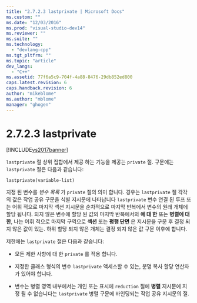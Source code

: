 ```yaml
---
title: "2.7.2.3 lastprivate | Microsoft Docs"
ms.custom: ""
ms.date: "12/03/2016"
ms.prod: "visual-studio-dev14"
ms.reviewer: ""
ms.suite: ""
ms.technology: 
  - "devlang-cpp"
ms.tgt_pltfrm: ""
ms.topic: "article"
dev_langs: 
  - "C++"
ms.assetid: 77f6a5c9-704f-4a88-8476-29db852ed800
caps.latest.revision: 6
caps.handback.revision: 6
author: "mikeblome"
ms.author: "mblome"
manager: "ghogen"
---
```

# 2.7.2.3 lastprivate
[!INCLUDE[vs2017banner](../../assembler/inline/includes/vs2017banner.md)]

`lastprivate` 절 상위 집합에서 제공 하는 기능을 제공는 `private` 절.  구문에는 `lastprivate` 절은 다음과 같습니다:  
  
```  
lastprivate(variable-list)  
```  
  
 지정 된 변수를  *변수 목록* 가 `private` 절의 의미 합니다.  경우는 `lastprivate` 절 각각의 값은 작업 공유 구문을 식별 지시문에 나타납니다 `lastprivate` 변수 연결 된 루프 또는 어휘 적으로 마지막 섹션 지시문을 순차적으로 마지막 반복에서 변수의 원래 개체에 할당 됩니다.  되지 않은 변수에 할당 된 값의 마지막 반복에서의  **에 대 한** 또는  **병렬에 대 한**, 나는 어휘 적으로 마지막 구역으로  **섹션** 또는  **평행 단면** 은 지시문을 구문 후 결정 되지 않은 값이 있는.  하위 할당 되지 않은 개체는 결정 되지 않은 값 구문 이후에 합니다.  
  
 제한에는 `lastprivate` 절은 다음과 같습니다:  
  
-   모든 제한 사항에 대 한 `private` 를 적용 합니다.  
  
-   지정한 클래스 형식의 변수 `lastprivate` 액세스할 수 있는, 분명 복사 할당 연산자가 있어야 합니다.  
  
-   변수는 병렬 영역 내부에서는 개인 또는 표시에 `reduction` 절에  **병렬** 지시문에 지정 될 수 없습니다는 `lastprivate` 병렬 구문에 바인딩되는 작업 공유 지시문의 절.